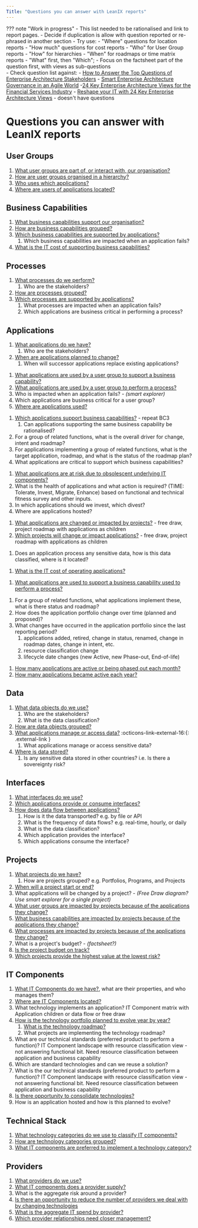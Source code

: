 ```yaml
---
Title: "Questions you can answer with LeanIX reports"
---
```


??? note "Work in progress"
    - This list needed to be rationalised and link to report pages.
        - Decide if duplication is allow with question reported or re-phrased in another section
    - Try use:
        - "Where" questions for location reports
        - "How much" questions for cost reports
        - "Who" for User Group reports
        - "How" for hierarchies
        - "When" for roadmaps or time matrix reports
        - "What" first, then "Which"; 
    - Focus on the factsheet part of the question first, with views as sub-questions  
    - Check question list against:
        - [How to Answer the Top Questions of Enterprise Architecture Stakeholders](https://www.leanix.net/en/download/how-to-answer-the-top-questions-of-enterprise-architecture-stakeholders)
        - [Smart Enterprise Architecture Governance in an Agile World](https://www.leanix.net/en/download/smart-ea-governance-in-an-agile-world)
        -[24 Key Enterprise Architecture Views for the Financial Services Industry](https://www.leanix.net/en/download/24-enterprise-architecture-views-financial-services)
        - [Reshape your IT with 24 Key Enterprise Architecture Views](https://www.leanix.net/en/download/reshape-your-it-with-24-key-enterprise-architecture-viewpoints) - doesn't have questions

# Questions you can answer with LeanIX reports

## User Groups

1. [What user groups are part of, or interact with, our organisation?][inventory]
1. [How are user groups organised in a hierarchy?][user-group-map] 
1. [Who uses which applications?][user-group-application-landscape]
1. [Where are users of applications located?](/location/application-usage-report)

## Business Capabilities

1. [What business capabilities support our organisation?][inventory]
1. [How are business capabilities grouped?][business-capability-map]
1. [Which business capabilities are supported by applications?][business-capability-application-landscape]  
    1. Which business capabilities are impacted when an application fails? 
1. [What is the IT cost of supporting business capabilities?](/cost/business-capability-cost-report)

## Processes

1. [What processes do we perform?][inventory]
    1. Who are the stakeholders?
1. [How are processes grouped?][process-map]
1. [Which processes are supported by applications?][process-application-landscape]
    1. What processes are impacted when an application fails?
    1. Which applications are business critical in performing a process?

## Applications

<!-- Application factsheet only questions -->
1. [What applications do we have?][inventory]
    1. Who are the stakeholders?
1. [When are applications planned to change?](/roadmap/application-roadmap-reports)
    1. When will successor applications replace existing applications?  
<!-- Application × User Group factsheet questions -->
1. [What applications are used by a user group to support a business capability?](/matrix/application-matrix-reports/#business-capability-user-group)
1. [What applications are used by a user group to perform a process?](/matrix/application-matrix-reports/#process-user-group)
1. Who is impacted when an application fails? - *(smart explorer)*
1. Which applications are business critical for a user group? 
1. [Where are applications used?](/location/application-usage-report)
<!-- Application × Business Capability factsheet questions -->
1. [Which applications support business capabilities?](/landscape/application-landscape-reports) - repeat BC3
    1. Can applications supporting the same business capability be rationalised?
1. For a group of related functions, what is the overall driver for change, intent and roadmap? 
1. For applications implementing a group of related functions, what is the target application, roadmap, and what is the status of the roadmap plan? 
1. What applications are critical to support which business capabilities?
<!-- Application × IT Components factsheet questions -->
1. [What applications are at risk due to obsolescent underlying IT components?](/matrix/application-matrix-reports/) 
1. What is the health of applications and what action is required? (TIME: Tolerate, Invest, Migrate, Enhance) based on functional and technical fitness survey and other inputs. 
1. In which applications should we invest, which divest?
1. Where are applications hosted?
<!-- ### A x Project -->
1. [What applications are changed or impacted by projects?]() - free draw, project roadmap with applications as children
1. [Which projects will change or impact applications?]() - free draw, project roadmap with applications as children
<!-- ### A x D x I -->
1. Does an application process any sensitive data, how is this data classified, where is it located? 
<!-- ### A x ITC x Provider  -->
1. [What is the IT cost of operating applications?](/cost/provider-cost-report)
<!-- ### Matrix  -->
1. [What applications are used to support a business capability used to perform a process?](/matrix/application-matrix-reports/#process-user-group)
<!-- ### unknown  -->
1. For a group of related functions, what applications implement these, what is there status and roadmap? 
1. How does the application portfolio change over time (planned and proposed)? 
1. What changes have occurred in the application portfolio since the last reporting period? 
    1. applications added, retired, change in status, renamed, change in roadmap dates, change in intent, etc.
    1. resource classification change
    1. lifecycle date changes (new Active, new Phase-out, End-of-life)
<!-- ### metrics -->
1. [How many applications are active or being phased out each month?](/metrics/lifecycle-and-age-report.md)
1. [How many applications became active each year?](/metrics/lifecycle-and-age-report)
    

## Data

1. [What data objects do we use?][inventory]
    1. Who are the stakeholders?
    1. What is the data classification? 
1. [How are data objects grouped?][data-object-map]
1. [What applications manage or access data?](https://store.leanix.net/en/report-details/753b11a9-4e86-4fad-a840-f76341bad983/c7d772df-2988-4024-920f-fb732d95cedc) :octicons-link-external-16:{: .external-link } 
    1. What applications manage or access sensitive data?
1. [Where is data stored?](location/it-component-location-report)
    1. Is any sensitive data stored in other countries? i.e.  Is there a sovereignty risk?

## Interfaces

1. [What interfaces do we use?][inventory] 
1. [Which applications provide or consume interfaces?][interface]  
1. [How does data flow between applications?][data-flow]
    1. How is it the data transported? e.g. by file or API
    1. What is the frequency of data flows? e.g. real-time, hourly, or daily
    1. What is the data classification?
    1. Which application provides the interface?
    1. Which applications consume the interface?

## Projects 

1. [What projects do we have?][inventory]
    1. How are projects grouped? e.g. Portfolios, Programs, and Projects
1. [When will a project start or end?](/roadmap/project-roadmap-reports)
1. What applications will be changed by a project? - *(Free Draw diagram? Use smart explorer for a single project)*
1. [What user groups are impacted by projects because of the applications they change?](/landscape/project-landscape-reports/#user-group)
1. [What business capabilities are impacted by projects because of the applications they change?](/landscape/project-landscape-reports/#business-capability)
1. [What processes are impacted by projects because of the applications they change?](/landscape/project-landscape-reports/#process)
1. What is a project's budget? - *(factsheet?)*
1. [Is the project budget on track?](/cost/project-cost-report/)
1. [Which projects provide the highest value at the lowest risk?](/metrics/project-portfolio-report)

## IT Components

1. [What IT Components do we have?][inventory], what are their properties, and who manages them? 
1. [Where are IT Components located?](location/it-component-location-report)
1. What technology implements an application? IT Component matrix with Application children or data flow or free draw
1. [How is the technology portfolio planned to evolve year by year?](/matrix/it-component-matrix-reports/#time-technical-stack) 
    1. [What is the technology roadmap?](/roadmap/project-roadmap-reports)
    1. What projects are implementing the technology roadmap?
1. What are our technical standards (preferred product to perform a function)? IT Component landscape with resource classification view - not answering functional bit. Need resource classification between application and business capability
  1. Which are standard technologies and can we reuse a solution?
1. What is the  our technical standards (preferred product to perform a function)? IT Component landscape with resource classification view - not answering functional bit. Need resource classification between application and business capability
1. [Is there opportunity to consolidate technologies?](/landscape/it-component-landscape/) 
1. How is an application hosted and how is this planned to evolve?


## Technical Stack

1. [What technology categories do we use to classify IT components?][inventory]
1. [How are technology categories grouped?][technical-stack-map]
1. [What IT components are preferred to implement a technology category?](/landscape/it-component-landscape/) 


## Providers

1. [What providers do we use?][inventory]
1. [What IT components does a provider supply?](http://localhost:8000/landscape/it-component-landscape-reports/#provider)
1. What is the aggregate risk around a provider?
1. [Is there an opportunity to reduce the number of providers we deal with by changing technologies](/matrix/it-component-matrix-reports/#technical-stack-provider)
1. [What is the aggregate IT spend by provider?](/cost/provider-cost-report/) 
1. [Which provider relationships need closer management?](/metrics/provider-portfolio-report)

<!-- 

## other

From https://www.leanix.net/en/product/use-cases/integration-architecture-management

1. Is the data flow compromised by outdated Applications?
1. Are the Applications technically suited for the specific purpose?
1. How critical are the Applications in the data flow?
1. Which Applications are using employee data?
1. Is any customer data stored outside Europe?
1. Are there conflicts in manipulating data ("CRUD")?
1. How is the information flow across the Application Portfolio?
1. How are Applications interacting with each other and how often?
1. Are certain Applications a point of failure due to their high number of interfaces?

from https://www.leanix.net/en/product/use-cases/application-portfolio-management

1. Spot insufficient or unreasonable Functional Fit in an instant.
1. Communicate Applications that are going to be replaced with a Successor Application.
1. Identify the highest priorities to tackle first and focus your investments.
1. In which Applications to invest?
1. How well are Business Capabilities supported by Applications?
1. Who is using Applications where: Do we have support gaps? Do we have redundancies?
1. Who is providing the Application: Is this an effective setup?
1. How does the Application portfolio evolve over time?
1. Is the Application portfolio in line with our strategic business priorities?

from https://www.leanix.net/en/product/use-cases/technology-risk-management

1. Insights into whether an Application and the Business Capability it supports are at risk is therefore derived from the underlying IT Components.
1. How many IT Components are redundant?
1. Which Applications are at risk as the underlying IT components are out of the lifecycle?
1. Which IT Components go Out-of-Life?
1. Which Countries are most affected by Tech Risk?
1. Which actions are planned to mitigate the risk by the individual Application owners?

## BTM

1. Is the application portfolio evolution aligned to strategic business priorities? Can't do


-->

<!-- link reference: link "tool tip" -->
<!-- does link have a .. and/or / in front? https://www.mkdocs.org/user-guide/writing-your-docs/#linking-to-pages-->
[factsheet-map]: /factsheet-map/index.md "Factsheet Map reports"
[user-group-map]: /factsheet-map/#user-group "User Group map"
[business-capability-map]: /factsheet-map/#business-capability "Business Capability map"
[process-map]: /factsheet-map/#process "Process map"
[data-object-map]: /factsheet-map/#data-object "Data Object map"
[technical-stack-map]: /factsheet-map/#technical-stack "Technical Stack map"

[landscape]: landscape/index.md "Landscape reports"
[user-group-application-landscape]: /landscape/application-landscape-reports/#user-group 
[business-capability-application-landscape]: /landscape/application-landscape-reports/#business-capability
[process-application-landscape]: /landscape/application-landscape-reports/#process

[matrix]: matrix/index.md "Matrix reports"
[roadmap]: roadmap/index.md "Roadmap reports"
[location]: location/index.md "Location reports"
[interface]: interface/interface-circle-map-report.md "Interface Circle Map report"
[data-flow]: interface/data-flow-diagram.md "Data Flow diagram"
[cost]: cost/index.md "Cost reports"
[lifecycle-age]: metrics/lifecycle-and-age-report.md "Lifecycle and Age reports"
[portfolio]: metrics/index.md "Portfolio reports"
[inventory]: inventory/index.md "Inventory"
